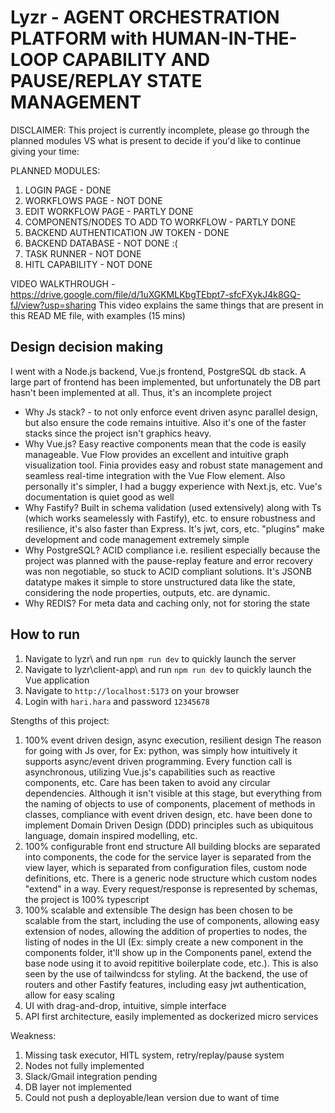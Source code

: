 # Lyzr - AGENT ORCHESTRATION PLATFORM with HUMAN-IN-THE-LOOP CAPABILITY AND PAUSE/REPLAY STATE MANAGEMENT

DISCLAIMER: This project is currently incomplete, please go through the planned modules VS what is present to decide if you'd like to continue giving your time:


PLANNED MODULES:
1. LOGIN PAGE - DONE
2. WORKFLOWS PAGE - NOT DONE
3. EDIT WORKFLOW PAGE - PARTLY DONE
4. COMPONENTS/NODES TO ADD TO WORKFLOW - PARTLY DONE
5. BACKEND AUTHENTICATION JW TOKEN - DONE
6. BACKEND DATABASE - NOT DONE :(
7. TASK RUNNER - NOT DONE
8. HITL CAPABILITY - NOT DONE

VIDEO WALKTHROUGH - https://drive.google.com/file/d/1uXGKMLKbgTEbpt7-sfcFXykJ4k8GQ-fJ/view?usp=sharing
This video explains the same things that are present in this READ ME file, with examples (15 mins)

## Design decision making

I went with a Node.js backend, Vue.js frontend, PostgreSQL db stack. A large part of frontend has been implemented, but unfortunately the DB part hasn't been implemented at all. Thus, it's an incomplete project

- Why Js stack? - to not only enforce event driven async parallel design, but also ensure the code remains intuitive. Also it's one of the faster stacks since the project isn't graphics heavy.
- Why Vue.js? Easy reactive components mean that the code is easily manageable. Vue Flow provides an excellent and intuitive graph visualization tool. Finia provides easy and robust state management and seamless real-time integration with the Vue Flow element. Also personally it's simpler, I had a buggy experience with Next.js, etc. Vue's documentation is quiet good as well
- Why Fastify? Built in schema validation (used extensively) along with Ts (which works seamelessly with Fastify), etc. to ensure robustness and resilience, it's also faster than Express. It's jwt, cors, etc. "plugins" make development and code management extremely simple
- Why PostgreSQL? ACID compliance i.e. resilient especially because the project was planned with the pause-replay feature and error recovery was non negotiable, so stuck to ACID compliant solutions. It's JSONB datatype makes it simple to store unstructured data like the state, considering the node properties, outputs, etc. are dynamic.
- Why REDIS? For meta data and caching only, not for storing the state


## How to run

1. Navigate to lyzr\ and run `npm run dev` to quickly launch the server
2. Navigate to lyzr\client-app\ and run `npm run dev` to quickly launch the Vue application
3. Navigate to `http://localhost:5173` on your browser
4. Login with `hari.hara` and password `12345678`

Stengths of this project:
1. 100% event driven design, async execution, resilient design
     The reason for going with Js over, for Ex: python, was simply how intuitively it supports async/event driven programming. Every function call is asynchronous, utilizing Vue.js's capabilities such as reactive components, etc. Care has been taken to avoid any circular dependencies. Although it isn't visible at this stage, but everything from the naming of objects to use of components, placement of methods in classes, compliance with event driven design, etc. have been done to implement Domain Driven Design (DDD) principles such as ubiquitous language, domain inspired modelling, etc.
2. 100% configurable front end structure
     All building blocks are separated into components, the code for the service layer is separated from the view layer, which is separated from configuration files, custom node definitions, etc. There is a generic node structure which custom nodes "extend" in a way. Every request/response is represented by schemas, the project is 100% typescript
3. 100% scalable and extensible
     The design has been chosen to be scalable from the start, including the use of components, allowing easy extension of nodes, allowing the addition of properties to nodes, the listing of nodes in the UI (Ex: simply create a new component in the components folder, it'll show up in the Components panel, extend the base node using it to avoid repititive boilerplate code, etc.). This is also seen by the use of tailwindcss for styling. At the backend, the use of routers and other Fastify features, including easy jwt authentication, allow for easy scaling
4. UI with drag-and-drop, intuitive, simple interface
5. API first architecture, easily implemented as dockerized micro services

Weakness:
1. Missing task executor, HITL system, retry/replay/pause system
2. Nodes not fully implemented
3. Slack/Gmail integration pending
4. DB layer not implemented
5. Could not push a deployable/lean version due to want of time


